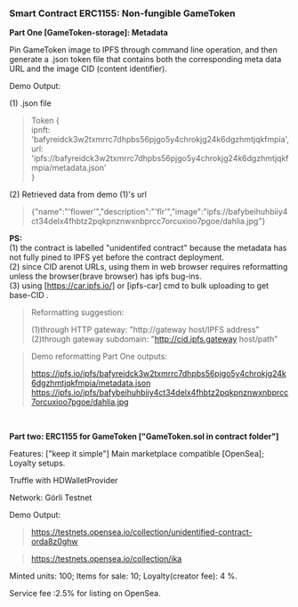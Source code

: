 ###  Smart Contract ERC1155: Non-fungible GameToken

**Part One [GameToken-storage]: Metadata** <br /> 

Pin GameToken image to IPFS through command line operation, and then generate a .json token file that contains both the corresponding meta data URL and the image CID (content identifier).<br />

Demo Output:<br /> 

(1) .json file<br /> 
>Token {<br /> 
>  ipnft: 'bafyreidck3w2txmrrc7dhpbs56pjgo5y4chrokjg24k6dgzhmtjqkfmpia',<br /> 
>  url: 'ipfs://bafyreidck3w2txmrrc7dhpbs56pjgo5y4chrokjg24k6dgzhmtjqkfmpia/metadata.json'<br /> 
>}<br /> 

(2) Retrieved data from demo (1)'s url <br />
>{"name":"'flower'","description":"'flr'","image":"ipfs://bafybeihuhbiiy4ct34delx4fhbtz2pqkpnznwxnbprcc7orcuxioo7pgoe/dahlia.jpg"}<br />

**PS:**<br />
(1) the contract is labelled "unidentifed contract" because the metadata has not fully pined to IPFS yet before the contract deployment.<br />
(2) since CID arenot URLs, using them in web browser requires reformatting unless the browser(brave browser) has ipfs bug-ins.<br />
(3) using [https://car.ipfs.io/] or [ipfs-car] cmd to bulk uploading to get base-CID .

>Reformatting suggestion:<br />
>
>(1)through HTTP gateway: "http://gateway host/IPFS address" <br />
>(2)through gateway subdomain: "http://cid.ipfs.gateway host/path"<br />

>Demo reformatting Part One outputs: <br />
>
>https://ipfs.io/ipfs/bafyreidck3w2txmrrc7dhpbs56pjgo5y4chrokjg24k6dgzhmtjqkfmpia/metadata.json <br />
>https://ipfs.io/ipfs/bafybeihuhbiiy4ct34delx4fhbtz2pqkpnznwxnbprcc7orcuxioo7pgoe/dahlia.jpg <br />

<br />

**Part two: ERC1155 for GameToken ["GameToken.sol in contract folder"]** <br />

Features: ["keep it simple"] Main marketplace compatible [OpenSea]; Loyalty setups.<br />

Truffle with HDWalletProvider<br />

Network: Görli Testnet <br />

Demo Output:<br />

>https://testnets.opensea.io/collection/unidentified-contract-orda8z0ghw<br />

>https://testnets.opensea.io/collection/ika <br />

Minted units: 100; Items for sale: 10; Loyalty(creator fee): 4 %. <br />

Service fee :2.5% for listing on OpenSea.<br />





















